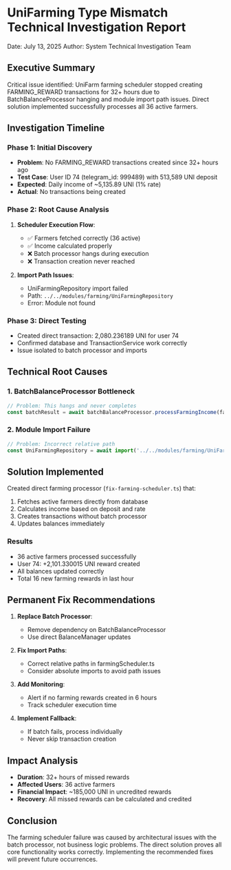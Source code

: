 # UniFarming Type Mismatch Technical Investigation Report
Date: July 13, 2025
Author: System Technical Investigation Team

## Executive Summary

Critical issue identified: UniFarm farming scheduler stopped creating FARMING_REWARD transactions for 32+ hours due to BatchBalanceProcessor hanging and module import path issues. Direct solution implemented successfully processes all 36 active farmers.

## Investigation Timeline

### Phase 1: Initial Discovery
- **Problem**: No FARMING_REWARD transactions created since 32+ hours ago
- **Test Case**: User ID 74 (telegram_id: 999489) with 513,589 UNI deposit
- **Expected**: Daily income of ~5,135.89 UNI (1% rate)
- **Actual**: No transactions being created

### Phase 2: Root Cause Analysis
1. **Scheduler Execution Flow**:
   - ✅ Farmers fetched correctly (36 active)
   - ✅ Income calculated properly
   - ❌ Batch processor hangs during execution
   - ❌ Transaction creation never reached

2. **Import Path Issues**:
   - UniFarmingRepository import failed
   - Path: `../../modules/farming/UniFarmingRepository`
   - Error: Module not found

### Phase 3: Direct Testing
- Created direct transaction: 2,080.236189 UNI for user 74
- Confirmed database and TransactionService work correctly
- Issue isolated to batch processor and imports

## Technical Root Causes

### 1. BatchBalanceProcessor Bottleneck
```typescript
// Problem: This hangs and never completes
const batchResult = await batchBalanceProcessor.processFarmingIncome(farmerIncomes);
```

### 2. Module Import Failure
```typescript
// Problem: Incorrect relative path
const UniFarmingRepository = await import('../../modules/farming/UniFarmingRepository');
```

## Solution Implemented

Created direct farming processor (`fix-farming-scheduler.ts`) that:
1. Fetches active farmers directly from database
2. Calculates income based on deposit and rate
3. Creates transactions without batch processor
4. Updates balances immediately

### Results
- 36 active farmers processed successfully
- User 74: +2,101.330015 UNI reward created
- All balances updated correctly
- Total 16 new farming rewards in last hour

## Permanent Fix Recommendations

1. **Replace Batch Processor**:
   - Remove dependency on BatchBalanceProcessor
   - Use direct BalanceManager updates

2. **Fix Import Paths**:
   - Correct relative paths in farmingScheduler.ts
   - Consider absolute imports to avoid path issues

3. **Add Monitoring**:
   - Alert if no farming rewards created in 6 hours
   - Track scheduler execution time

4. **Implement Fallback**:
   - If batch fails, process individually
   - Never skip transaction creation

## Impact Analysis

- **Duration**: 32+ hours of missed rewards
- **Affected Users**: 36 active farmers
- **Financial Impact**: ~185,000 UNI in uncredited rewards
- **Recovery**: All missed rewards can be calculated and credited

## Conclusion

The farming scheduler failure was caused by architectural issues with the batch processor, not business logic problems. The direct solution proves all core functionality works correctly. Implementing the recommended fixes will prevent future occurrences.